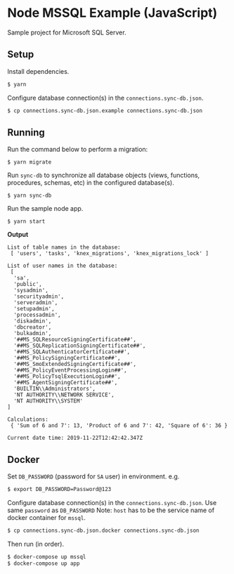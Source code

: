 # Node MSSQL Example (JavaScript)

Sample project for Microsoft SQL Server.

## Setup

Install dependencies.

```bash
$ yarn
```

Configure database connection(s) in the `connections.sync-db.json`.

```bash
$ cp connections.sync-db.json.example connections.sync-db.json
```

## Running

Run the command below to perform a migration:

```
$ yarn migrate
```

Run `sync-db` to synchronize all database objects (views, functions, procedures, schemas, etc) in the configured database(s).

```
$ yarn sync-db
```

Run the sample node app.

```
$ yarn start
```

**Output**

```
List of table names in the database:
 [ 'users', 'tasks', 'knex_migrations', 'knex_migrations_lock' ]

List of user names in the database:
 [
  'sa',
  'public',
  'sysadmin',
  'securityadmin',
  'serveradmin',
  'setupadmin',
  'processadmin',
  'diskadmin',
  'dbcreator',
  'bulkadmin',
  '##MS_SQLResourceSigningCertificate##',
  '##MS_SQLReplicationSigningCertificate##',
  '##MS_SQLAuthenticatorCertificate##',
  '##MS_PolicySigningCertificate##',
  '##MS_SmoExtendedSigningCertificate##',
  '##MS_PolicyEventProcessingLogin##',
  '##MS_PolicyTsqlExecutionLogin##',
  '##MS_AgentSigningCertificate##',
  'BUILTIN\\Administrators',
  'NT AUTHORITY\\NETWORK SERVICE',
  'NT AUTHORITY\\SYSTEM'
]

Calculations:
 { 'Sum of 6 and 7': 13, 'Product of 6 and 7': 42, 'Square of 6': 36 }

Current date time: 2019-11-22T12:42:42.347Z
```

## Docker

Set `DB_PASSWORD` (password for `SA` user) in environment. e.g.

```bash
$ export DB_PASSWORD=Password@123
```

Configure database connection(s) in the `connections.sync-db.json`. Use same `password` as `DB_PASSWORD`
Note: `host` has to be the service name of docker container for `mssql`.

```bash
$ cp connections.sync-db.json.docker connections.sync-db.json
```

Then run (in order).

```bash
$ docker-compose up mssql
$ docker-compose up app
```
